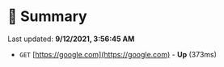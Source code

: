 # 📖 Summary
Last updated: **9/12/2021, 3:56:45 AM**

- `GET` [https://google.com](https://google.com) - **Up** (373ms)
